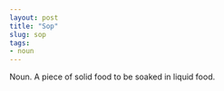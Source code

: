 ```yaml
---
layout: post
title: "Sop"
slug: sop
tags:
- noun
---
```


Noun. A piece of solid food to be soaked in liquid food.
